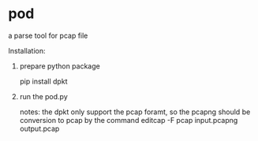 # pod
a parse tool for pcap file

Installation:

1. prepare python package

   pip install dpkt

2. run the pod.py

   notes: the dpkt only support the pcap foramt, so the pcapng should be conversion to pcap by the command
   editcap -F pcap input.pcapng output.pcap
   

